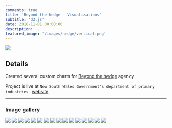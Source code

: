 ```yaml
---
comments: true
title: 'Beyond the hedge - Visualizations'
subtitle: 'd3.js'
date: 2018-11-01 00:00:00
description:  .
featured_image: '/images/hedge/vertical.png'
---
```


![](/images/hedge/4.png)

## Details





 Created several  custom charts for  [Beyond the hedge](https://www.beyondthehedgecreative.com/) agency 




Project is live at  `New South Wales Government's department of primary industries ` 
[website](https://www.dpi.nsw.gov.au/about-us/publications/pdi/2018/cotton)

---

### Image gallery


<div class="gallery" data-columns="3">
	<img src="/images/hedge/1.png">
	<img src="/images/hedge/2.png">
	<img src="/images/hedge/4.png">
	<img src="/images/hedge/5.png">
	<img src="/images/hedge/6.png">
	<img src="/images/hedge/7.png">
	<img src="/images/hedge/8.png">
	<img src="/images/hedge/9.png">
	<img src="/images/hedge/10.png">
	<img src="/images/hedge/11.png">
	<img src="/images/hedge/12.png">
	<img src="/images/hedge/13.png">
	<img src="/images/hedge/14.png">
	<img src="/images/hedge/15.png">
	<img src="/images/hedge/16.png">
	<img src="/images/hedge/17.png">
	
</div>




